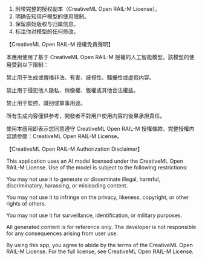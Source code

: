 1. 附带完整的授权副本（CreativeML Open RAIL-M License）。
2. 明确告知用户模型的使用限制。
3. 保留原始版权与归属信息。
4. 标注你对模型的任何修改。

【CreativeML Open RAIL-M 授權免責聲明】

本應用使用了基于 CreativeML Open RAIL-M 授權的人工智能模型。該模型的使用受到以下限制：

禁止用于生成或傳播非法、有害、歧視性、騷擾性或虚假内容。

禁止用于侵犯他人隐私、俏像權、版權或其他合法權益。

禁止用于監控、識别或軍事用途。

所有生成内容僅供参考，開發者不對用户使用内容的後果承担責任。

使用本應用即表示您同意遵守 CreativeML Open RAIL-M 授權條款。完整授權内容請参閱：CreativeML Open RAIL-M License。


【CreativeML Open RAIL-M Authorization Disclaimer】

This application uses an AI model licensed under the CreativeML Open RAIL-M License. Use of the model is subject to the following restrictions:

You may not use it to generate or disseminate illegal, harmful, discriminatory, harassing, or misleading content.

You may not use it to infringe on the privacy, likeness, copyright, or other rights of others.

You may not use it for surveillance, identification, or military purposes.

All generated content is for reference only. The developer is not responsible for any consequences arising from user use.

By using this app, you agree to abide by the terms of the CreativeML Open RAIL-M License. For the full license, see CreativeML Open RAIL-M License.

